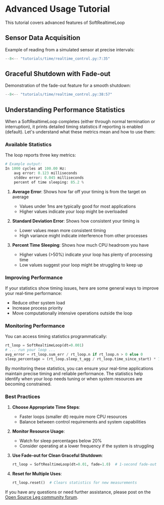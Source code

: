 # Advanced Usage Tutorial

This tutorial covers advanced features of SoftRealtimeLoop

## Sensor Data Acquisition

Example of reading from a simulated sensor at precise intervals:

```python
--8<-- "tutorials/time/realtime_control.py:7:35"
```

## Graceful Shutdown with Fade-out

Demonstration of the fade-out feature for a smooth shutdown:

```python
--8<-- "tutorials/time/realtime_control.py:38:57"
```

## Understanding Performance Statistics

When a SoftRealtimeLoop completes (either through normal termination or interruption), it prints detailed timing statistics if reporting is enabled (default). Let's understand what these metrics mean and how to use them:

### Available Statistics

The loop reports three key metrics:

```python
# Example output:
In 1000 cycles at 100.00 Hz:
    avg error: 0.123 milliseconds
    stddev error: 0.045 milliseconds
    percent of time sleeping: 85.2 %
```

1. **Average Error**: Shows how far off your timing is from the target on average

    - Values under 1ms are typically good for most applications
    - Higher values indicate your loop might be overloaded

2. **Standard Deviation Error**: Shows how consistent your timing is

    - Lower values mean more consistent timing
    - High variance might indicate interference from other processes

3. **Percent Time Sleeping**: Shows how much CPU headroom you have

    - Higher values (>50%) indicate your loop has plenty of processing time
    - Low values suggest your loop might be struggling to keep up

### Improving Performance

If your statistics show timing issues, here are some general ways to improve your real-time performance:

   - Reduce other system load
   - Increase process priority
   - Move computationally intensive operations outside the loop

### Monitoring Performance

You can access timing statistics programmatically:

```python
rt_loop = SoftRealtimeLoop(dt=0.001)
# ... run your loop ...
avg_error = rt_loop.sum_err / rt_loop.n if rt_loop.n > 0 else 0
sleep_percentage = (rt_loop.sleep_t_agg / rt_loop.time_since_start) * 100 if rt_loop.time_since_start > 0 else 0
```

By monitoring these statistics, you can ensure your real-time applications maintain precise timing and reliable performance. The statistics help identify when your loop needs tuning or when system resources are becoming constrained.

### Best Practices

1. **Choose Appropriate Time Steps**:

    - Faster loops (smaller dt) require more CPU resources
    - Balance between control requirements and system capabilities

2. **Monitor Resource Usage**:

    - Watch for sleep percentages below 20%
    - Consider operating at a lower frequency if the system is struggling

3. **Use Fade-out for Clean Graceful Shutdown**:

    ```python
    rt_loop = SoftRealtimeLoop(dt=0.01, fade=1.0)  # 1-second fade-out
    ```

4. **Reset for Multiple Uses**:

    ```python
    rt_loop.reset()  # Clears statistics for new measurements
    ```

If you have any questions or need further assistance, please post on the [Open Source Leg community forum](https://opensourceleg.org/community).
